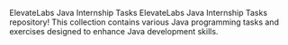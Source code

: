 ElevateLabs Java Internship Tasks
ElevateLabs Java Internship Tasks repository! This collection contains various Java programming tasks and exercises designed to enhance Java development skills.
